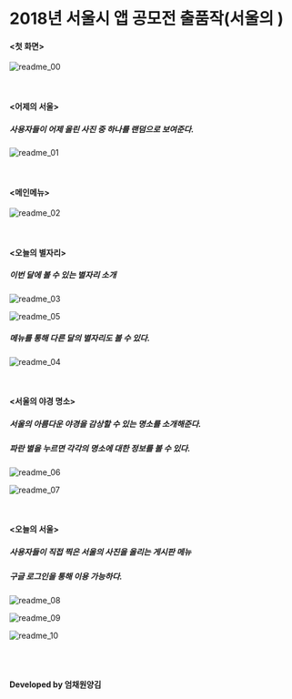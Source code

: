 # 2018년 서울시 앱 공모전 출품작(서울의 )

#### <첫 화면>
![readme_00](https://github.com/Eumji/Seoul-Bammm-v2/blob/master/img/readme_00.jpg?raw=true)

<br>

#### <어제의 서울>
##### 사용자들이 어제 올린 사진 중 하나를 랜덤으로 보여준다. 
![readme_01](https://github.com/Eumji/Seoul-Bammm-v2/blob/master/img/readme_01.jpg?raw=true)

<br>

#### <메인메뉴>
![readme_02](https://github.com/Eumji/Seoul-Bammm-v2/blob/master/img/readme_02.jpg?raw=true)

<br>

#### <오늘의 별자리>
##### 이번 달에 볼 수 있는 별자리 소개
![readme_03](https://github.com/Eumji/Seoul-Bammm-v2/blob/master/img/readme_03.jpg?raw=true)

![readme_05](https://github.com/Eumji/Seoul-Bammm-v2/blob/master/img/readme_05.jpg?raw=true)

##### 메뉴를 통해 다른 달의 별자리도 볼 수 있다.
![readme_04](https://github.com/Eumji/Seoul-Bammm-v2/blob/master/img/readme_04.jpg?raw=true)

<br>

#### <서울의 야경 명소>
##### 서울의 아름다운 야경을 감상할 수 있는 명소를 소개해준다.
##### 파란 별을 누르면 각각의 명소에 대한 정보를 볼 수 있다.
![readme_06](https://github.com/Eumji/Seoul-Bammm-v2/blob/master/img/readme_06.jpg?raw=true)

![readme_07](https://github.com/Eumji/Seoul-Bammm-v2/blob/master/img/readme_07.jpg?raw=true)

<br>

#### <오늘의 서울>
##### 사용자들이 직접 찍은 서울의 사진을 올리는 게시판 메뉴
##### 구글 로그인을 통해 이용 가능하다.
![readme_08](https://github.com/Eumji/Seoul-Bammm-v2/blob/master/img/readme_08.jpg?raw=true)

![readme_09](https://github.com/Eumji/Seoul-Bammm-v2/blob/master/img/readme_09.jpg?raw=true)

![readme_10](https://github.com/Eumji/Seoul-Bammm-v2/blob/master/img/readme_10.jpg?raw=true)

<br>
<br>

#### Developed by 엄채원양김

<br>
